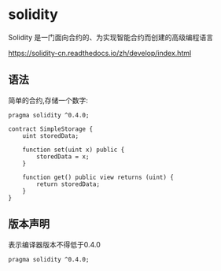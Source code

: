 # solidity

 Solidity 是一门面向合约的、为实现智能合约而创建的高级编程语言 

https://solidity-cn.readthedocs.io/zh/develop/index.html

## 语法

简单的合约,存储一个数字:

```solidity
pragma solidity ^0.4.0;

contract SimpleStorage {
    uint storedData;

    function set(uint x) public {
        storedData = x;
    }

    function get() public view returns (uint) {
        return storedData;
    }
}
```

## 版本声明

表示编译器版本不得低于0.4.0

```solidity
pragma solidity ^0.4.0;
```